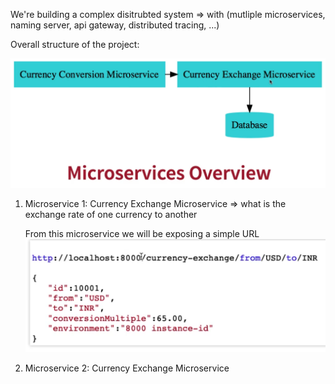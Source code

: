 We're building a complex disitrubted system => with (mutliple microservices, naming server, api gateway, distributed tracing, ...)

Overall structure of the project:

![x](../images//im6.png)

1. Microservice 1: Currency Exchange Microservice => what is the exchange rate of one currency to another

   From this microservice we will be exposing a simple URL
   ![x](../images//im5.png)

2. Microservice 2: Currency Exchange Microservice
